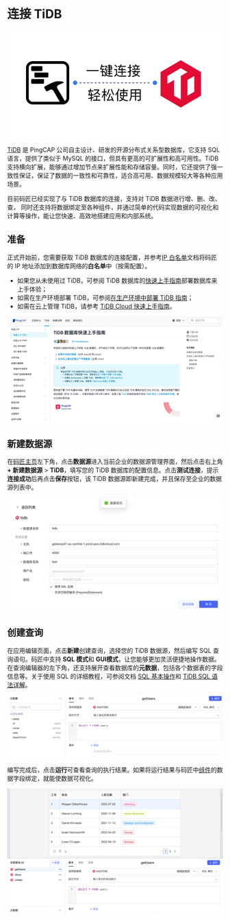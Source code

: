 # 连接 TiDB

​![](assets/1-20231002172959-gn2r4v6.png)​

[TiDB](https://cn.pingcap.com/product/) 是 PingCAP 公司自主设计、研发的开源分布式关系型数据库，它支持 SQL 语言，提供了类似于 MySQL 的接口，但具有更高的可扩展性和高可用性。TiDB 支持横向扩展，能够通过增加节点来扩展性能和存储容量。同时，它还提供了强一致性保证，保证了数据的一致性和可靠性，适合高可用、数据规模较大等各种应用场景。

目前码匠已经实现了与 TiDB 数据库的连接，支持对 TiDB 数据进行增、删、改、查， 同时还支持将数据绑定至各种组件，并通过简单的代码实现数据的可视化和计算等操作，能让您快速、高效地搭建应用和内部系统。

## 准备

正式开始前，您需要获取 TiDB 数据库的连接配置，并参考[IP 白名单](https://majiang.co/docs/ip-allowlist)文档将码匠的 IP 地址添加到数据库网络的**白名单**中（按需配置）。

* 如果您从未使用过 TiDB，可参阅 TiDB 数据库的[快速上手指南](https://docs.pingcap.com/zh/tidb/stable/quick-start-with-tidb)部署数据库来上手体验；
* 如需在生产环境部署 TiDB，可参阅[在生产环境中部署 TiDB 指南](https://docs.pingcap.com/zh/tidb/stable/production-deployment-using-tiup)；
* 如需在云上管理 TiDB，请参考 [TiDB Cloud 快速上手指南](https://docs.pingcap.com/tidbcloud/tidb-cloud-quickstart)。

​![](assets/2-20231002172959-5i5s62d.png)​

## 新建数据源

在[码匠主页](https://cloud.majiang.co/apps)左下角，点击**数据源**进入当前企业的数据源管理界面，然后点击右上角 **+ 新建数据源** > ​**TiDB**​，填写您的 TiDB 数据库的配置信息。点击​**测试连接**​，提示**连接成功**后再点击**保存**按钮，该 TiDB 数据源即新建完成，并且保存至企业的数据源列表中。

​![](assets/3-20231002172959-cjp81t5.png)​

## 创建查询

在应用编辑页面，点击**新建**创建查询，选择您的 TiDB 数据源，然后编写 SQL 查询语句。码匠中支持 **SQL 模式**和 **GUI模式**​，让您能够更加灵活便捷地操作数据。在查询编辑器的左下角，还支持展开查看数据库的​**元数据**​，包括各个数据表的字段信息等。关于使用 SQL 的详细教程，可参阅文档 [SQL 基本操作](https://docs.pingcap.com/zh/tidb/stable/basic-sql-operations)和 [TiDB SQL 语法详解](https://pingcap.github.io/sqlgram/)。

​![](assets/4-20231002172959-kfdzdyc.png)​

编写完成后，点击**运行**可查看查询的执行结果。如果将运行结果与码匠中[组件](https://majiang.co/docs/component-guides)的数据字段绑定，就能使数据可视化。

​![](assets/5-20231002172959-o5olkfj.png)​

